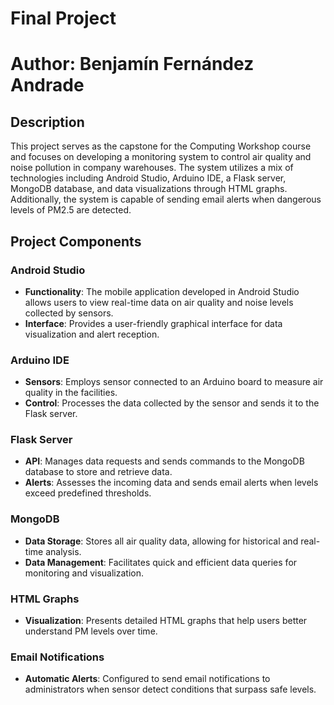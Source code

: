 # Final Project 
# Author: Benjamín Fernández Andrade

## Description

This project serves as the capstone for the Computing Workshop course and focuses on developing a monitoring system to control air quality and noise pollution in company warehouses. The system utilizes a mix of technologies including Android Studio, Arduino IDE, a Flask server, MongoDB database, and data visualizations through HTML graphs. Additionally, the system is capable of sending email alerts when dangerous levels of PM2.5 are detected.

## Project Components

### Android Studio
- **Functionality**: The mobile application developed in Android Studio allows users to view real-time data on air quality and noise levels collected by sensors.
- **Interface**: Provides a user-friendly graphical interface for data visualization and alert reception.

### Arduino IDE
- **Sensors**: Employs sensor connected to an Arduino board to measure air quality in the facilities.
- **Control**: Processes the data collected by the sensor and sends it to the Flask server.

### Flask Server
- **API**: Manages data requests and sends commands to the MongoDB database to store and retrieve data.
- **Alerts**: Assesses the incoming data and sends email alerts when levels exceed predefined thresholds.

### MongoDB
- **Data Storage**: Stores all air quality data, allowing for historical and real-time analysis.
- **Data Management**: Facilitates quick and efficient data queries for monitoring and visualization.

### HTML Graphs
- **Visualization**: Presents detailed HTML graphs that help users better understand PM levels over time.

### Email Notifications
- **Automatic Alerts**: Configured to send email notifications to administrators when sensor detect conditions that surpass safe levels.
